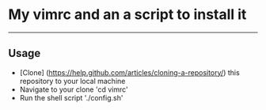 # My vimrc and an a script to install it #
---------------------------------------------

## Usage

- [Clone] (https://help.github.com/articles/cloning-a-repository/) this repository to your local machine
- Navigate to your clone 'cd vimrc'
- Run the shell script './config.sh'
